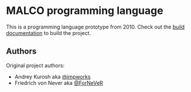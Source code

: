 MALCO programming language
==========================

This is a programming language prototype from 2010. Check out the [build
documentation][build] to build the project.

Authors
-------

Original project authors:

- Andrey Kurosh aka [@impworks][impworks]
- Friedrich von Never aka [@ForNeVeR][fornever]

[build]: BUILDING.txt

[fornever]: https://github.com/ForNeVeR/
[impworks]: https://github.com/impworks/
